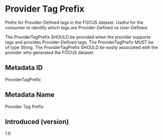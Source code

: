 # Provider Tag Prefix

Prefix for Provider-Defined tags in the FOCUS dataset. Useful for the consumer to identify which tags are Provider-Defined vs User-Defined.

The ProviderTagPrefix SHOULD be provided when the provider supports tags and provides Provider-Defined tags. The ProviderTagPrefix MUST be of type String. The ProviderTagPrefix SHOULD be easily associated with the provider who generated the FOCUS dataset.

## Metadata ID

ProviderTagPrefix

## Metadata Name

Provider Tag Prefix

## Introduced (version)

1.0
